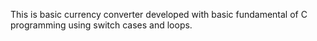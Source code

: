 This is basic currency converter developed with basic fundamental of C programming using switch cases and loops.

